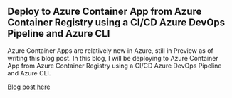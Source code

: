 ## Deploy to Azure Container App from Azure Container Registry using a CI/CD Azure DevOps Pipeline and Azure CLI

Azure Container Apps are relatively new in Azure, still in Preview as of writing this blog post. In this blog, I will be deploying to Azure Container App from Azure Container Registry using a CI/CD Azure DevOps Pipeline and Azure CLI. 

[Blog post here](https://thomasthornton.cloud/2022/02/11/deploy-to-azure-container-app-from-azure-container-registry-using-a-ci-cd-azure-devops-pipeline-and-azure-cli/)
